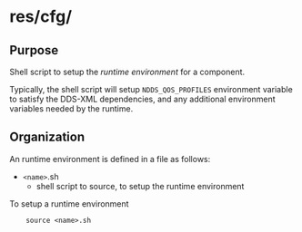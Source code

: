 # res/cfg/

## Purpose

Shell script to setup the *runtime environment* for a component.

Typically, the shell script will setup `NDDS_QOS_PROFILES` environment variable
to satisfy the DDS-XML dependencies, and any additional environment variables
needed by the runtime.


## Organization

An runtime environment *<name>* is defined in a file as follows:

 - `<name>`.sh
   - shell script to source, to setup the runtime environment

To setup a runtime environment

        source <name>.sh


